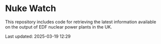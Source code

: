 # Nuke Watch

This repository includes code for retrieving the latest information available on the output of EDF nuclear power plants in the UK.

Last updated: 2025-03-19 12:29